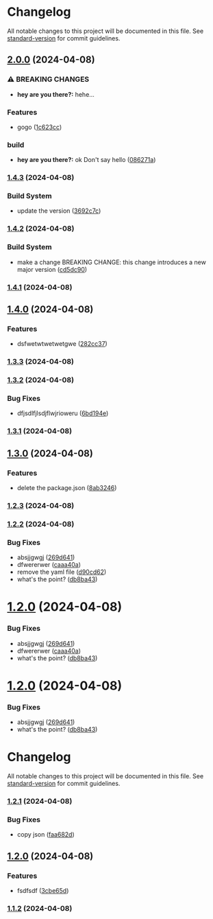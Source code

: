 # Changelog

All notable changes to this project will be documented in this file. See [standard-version](https://github.com/conventional-changelog/standard-version) for commit guidelines.

## [2.0.0](https://github.com/thornbug90/test-release/compare/v1.4.3...v2.0.0) (2024-04-08)


### ⚠ BREAKING CHANGES

* **hey are you there?:** hehe...

### Features

* gogo ([1c623cc](https://github.com/thornbug90/test-release/commit/1c623cca1f8a98dd4ba112878bb141ad1bd86c7f))


### build

* **hey are you there?:** ok Don't say hello ([086271a](https://github.com/thornbug90/test-release/commit/086271a8461b4ef5e07576b737b388ed5963a8e6))

### [1.4.3](https://github.com/thornbug90/test-release/compare/v1.4.2...v1.4.3) (2024-04-08)


### Build System

* update the version ([3692c7c](https://github.com/thornbug90/test-release/commit/3692c7cef4feed79a411bdbef4dd3f77487f3538))

### [1.4.2](https://github.com/thornbug90/test-release/compare/v1.4.1...v1.4.2) (2024-04-08)


### Build System

* make a change BREAKING CHANGE: this change introduces a new major version ([cd5dc90](https://github.com/thornbug90/test-release/commit/cd5dc9018c7231848c66ae58555497a2f3831c6e))

### [1.4.1](https://github.com/thornbug90/test-release/compare/v1.4.0...v1.4.1) (2024-04-08)

## [1.4.0](https://github.com/thornbug90/test-release/compare/v1.3.3...v1.4.0) (2024-04-08)


### Features

* dsfwetwtwetwetgwe ([282cc37](https://github.com/thornbug90/test-release/commit/282cc37f8272f326b115b52423264d815746d4bb))

### [1.3.3](https://github.com/thornbug90/test-release/compare/v1.3.2...v1.3.3) (2024-04-08)

### [1.3.2](https://github.com/thornbug90/test-release/compare/v1.3.1...v1.3.2) (2024-04-08)


### Bug Fixes

* dfjsdlfjlsdjflwjrioweru ([6bd194e](https://github.com/thornbug90/test-release/commit/6bd194ed294d035b277ffa4af18ac7f1efbf4102))

### [1.3.1](https://github.com/thornbug90/test-release/compare/v1.3.0...v1.3.1) (2024-04-08)

## [1.3.0](https://github.com/thornbug90/test-release/compare/v1.2.3...v1.3.0) (2024-04-08)


### Features

* delete the package.json ([8ab3246](https://github.com/thornbug90/test-release/commit/8ab32462ed89fced6e85011355973db0d63394af))

### [1.2.3](https://github.com/thornbug90/test-release/compare/v1.2.2...v1.2.3) (2024-04-08)

### [1.2.2](https://github.com/thornbug90/test-release/compare/v1.2.1...v1.2.2) (2024-04-08)


### Bug Fixes

* absjjgwgj ([269d641](https://github.com/thornbug90/test-release/commit/269d641a4153fb633ac2d8db9cc9c8c2ec1a9ef4))
* dfwererwer ([caaa40a](https://github.com/thornbug90/test-release/commit/caaa40abbb9ecc50a6aa277d79de015ac5c2cb6f))
* remove the yaml file ([d90cd62](https://github.com/thornbug90/test-release/commit/d90cd62593d6bef2d6d20571479e35a8bd943f6c))
* what's the point? ([db8ba43](https://github.com/thornbug90/test-release/commit/db8ba437643d542e21c75f9e4c1a16344865c219))

# [1.2.0](https://github.com/thornbug90/test-release/compare/v1.2.1...v1.2.0) (2024-04-08)


### Bug Fixes

* absjjgwgj ([269d641](https://github.com/thornbug90/test-release/commit/269d641a4153fb633ac2d8db9cc9c8c2ec1a9ef4))
* dfwererwer ([caaa40a](https://github.com/thornbug90/test-release/commit/caaa40abbb9ecc50a6aa277d79de015ac5c2cb6f))
* what's the point? ([db8ba43](https://github.com/thornbug90/test-release/commit/db8ba437643d542e21c75f9e4c1a16344865c219))



# [1.2.0](https://github.com/thornbug90/test-release/compare/v1.2.1...v1.2.0) (2024-04-08)


### Bug Fixes

* absjjgwgj ([269d641](https://github.com/thornbug90/test-release/commit/269d641a4153fb633ac2d8db9cc9c8c2ec1a9ef4))
* what's the point? ([db8ba43](https://github.com/thornbug90/test-release/commit/db8ba437643d542e21c75f9e4c1a16344865c219))



# Changelog

All notable changes to this project will be documented in this file. See [standard-version](https://github.com/conventional-changelog/standard-version) for commit guidelines.

### [1.2.1](https://github.com/thornbug90/test-release/compare/v1.2.0...v1.2.1) (2024-04-08)


### Bug Fixes

* copy json ([faa682d](https://github.com/thornbug90/test-release/commit/faa682d913348057a1e0efa2f8a473ec83a952d9))

## [1.2.0](https://github.com/thornbug90/test-release/compare/v1.1.2...v1.2.0) (2024-04-08)


### Features

* fsdfsdf ([3cbe65d](https://github.com/thornbug90/test-release/commit/3cbe65d529ad30e6564f27f22bc89a60e8ad5e2b))

### [1.1.2](https://github.com/thornbug90/test-release/compare/v1.1.1...v1.1.2) (2024-04-08)
